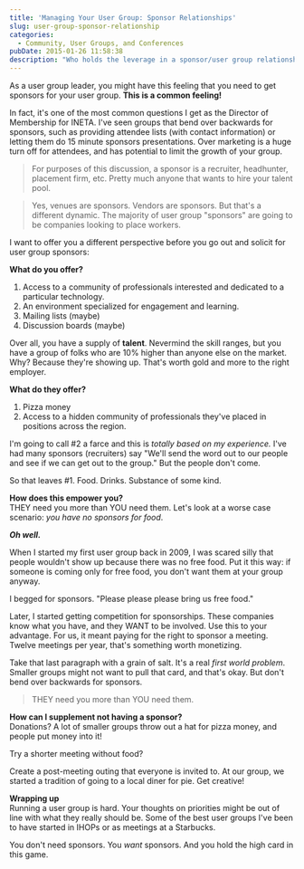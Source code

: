 ```yaml
---
title: 'Managing Your User Group: Sponsor Relationships'
slug: user-group-sponsor-relationship
categories:
  - Community, User Groups, and Conferences
pubDate: 2015-01-26 11:58:38
description: "Who holds the leverage in a sponsor/user group relationship?"
---
```


As a user group leader, you might have this feeling that you need to get sponsors for your user group.  **This is a common feeling!**  

In fact, it's one of the most common questions I get as the Director of Membership for INETA.  I've seen groups that bend over backwards for sponsors, such as providing attendee lists (with contact information) or letting them do 15 minute sponsors presentations.  Over marketing is a huge turn off for attendees, and has potential to limit the growth of your group.

> For purposes of this discussion, a sponsor is a recruiter, headhunter, placement firm, etc.  Pretty much anyone that wants to hire your talent pool.  

> Yes, venues are sponsors.  Vendors are sponsors.  But that's a different dynamic.  The majority of user group "sponsors" are going to be companies looking to place workers.

I want to offer you a different perspective before you go out and solicit for user group sponsors:

**What do you offer?**  
1. Access to a community of professionals interested and dedicated to a particular technology.
2. An environment specialized for engagement and learning.
3. Mailing lists (maybe)
4. Discussion boards (maybe)

Over all, you have a supply of **talent**.  Nevermind the skill ranges, but you have a group of folks who are 10% higher than anyone else on the market.  Why?  Because they're showing up.  That's worth gold and more to the right employer.

**What do they offer?**  
1. Pizza money
2. Access to a hidden community of professionals they've placed in positions across the region.

I'm going to call #2 a farce and this is *totally based on my experience.*  I've had many sponsors (recruiters) say "We'll send the word out to our people and see if we can get out to the group."  But the people don't come.

So that leaves #1.  Food.  Drinks.  Substance of some kind.

**How does this empower you?**  
THEY need you more than YOU need them.  Let's look at a worse case scenario: *you have no sponsors for food*.  

***Oh well.***

When I started my first user group back in 2009, I was scared silly that people wouldn't show up because there was no free food.  Put it this way: if someone is coming only for free food, you don't want them at your group anyway.

I begged for sponsors.  "Please please please bring us free food."  

Later, I started getting competition for sponsorships.  These companies know what you have, and they WANT to be involved.  Use this to your advantage.  For us, it meant paying for the right to sponsor a meeting.  Twelve meetings per year, that's something worth monetizing.  

Take that last paragraph with a grain of salt.  It's a real *first world problem*.  Smaller groups might not want to pull that card, and that's okay.  But don't bend over backwards for sponsors.

>THEY need you more than YOU need them.

**How can I supplement not having a sponsor?**  
Donations?  A lot of smaller groups throw out a hat for pizza money, and people put money into it!

Try a shorter meeting without food?

Create a post-meeting outing that everyone is invited to.  At our group, we started a tradition of going to a local diner for pie.  Get creative!

**Wrapping up**  
Running a user group is hard.  Your thoughts on priorities might be out of line with what they really should be.  Some of the best user groups I've been to have started in IHOPs or as meetings at a Starbucks.

You don't need sponsors. You *want* sponsors.  And you hold the high card in this game.
